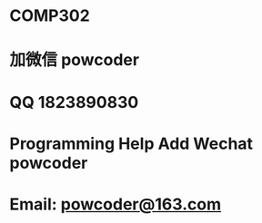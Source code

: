 # COMP302
# 加微信 powcoder

# QQ 1823890830

# Programming Help Add Wechat powcoder

# Email: powcoder@163.com

